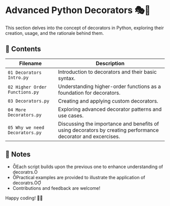 
# Advanced Python Decorators 🎭🐍

This section delves into the concept of decorators in Python, exploring their creation, usage, and the rationale behind them.

## 📂 Contents

| Filename                           | Description                                                   |
|------------------------------------|---------------------------------------------------------------|
| `01 Decorators Intro.py`           | Introduction to decorators and their basic syntax.            |
| `02 Higher Order Functions.py`     | Understanding higher-order functions as a foundation for decorators. |
| `03 Decorators.py`                 | Creating and applying custom decorators.                      |
| `04 More Decorators.py`            | Exploring advanced decorator patterns and use cases.          |
| `05 Why we need Decorators.py`     | Discussing the importance and benefits of using decorators by creating performance decorator and excercises.   |

## 📌 Notes
- Each script builds upon the previous one to enhance understanding of decoratrs.
- Practical examples are provided to illustrate the application of decoratrs.
- Contributions and feedback are welcome!

Happy coding! 🚀🐍
